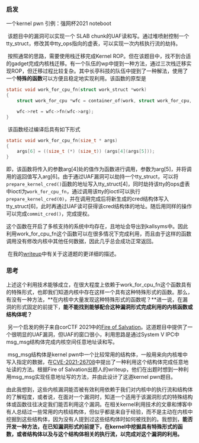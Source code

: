 ### 启发

一个kernel pwn 引例：强网杯2021 noteboot

​	该题目中的漏洞可以实现一个 SLAB chunk的UAF读和写。通过堆喷射控制一个tty_struct，修改其中tty_ops指向的虚表，可以实现一次内核执行流的劫持。

​	按照通常的思路，需要使用栈迁移完成Kernel ROP。但在该题目中，找不到合适的gadget完成内核栈迁移。有一个队伍的wp中提到一种方法，通过三次栈迁移实现ROP，但迁移过程比较复杂。其中长亭科技的队伍中提到了一种解法，使用了一个**特殊的函数**可以方便且稳定地实现利用。该函数的原型是

```c
static void work_for_cpu_fn(struct work_struct *work)
{
	struct work_for_cpu *wfc = container_of(work, struct work_for_cpu, work);

	wfc->ret = wfc->fn(wfc->arg);
}
```

​	该函数经过编译后具有如下形式

```c
static void work_for_cpu_fn(size_t * args)
{
    args[6] = ((size_t (*) (size_t)) (args[4](args[5]));
}
```

​	即，该函数将传入的参数arg[4]处的值作为函数进行调用，参数为arg[5]，并将调用的返回值写入arg[6]。由于通过UAF漏洞可以劫持一个tty_struct，可以将`prepare_kernel_cred()`函数的地址写入tty_struct[4]，同时劫持该tty的ops虚表中ioctl为`work_for_cpu_fn`，通过调用该tty的ioctl可以执行`prepare_kernel_cred(0)`，并在调用完成后将新生成的cred结构体写入tty_struct[6]，此时再通过UAF读可获得该cred结构体的地址。随后用同样的操作可以完成`commit_cred()`，完成提权。

​	这个函数在开启了多核支持的系统中均存在，且地址会导出到kallsyms中。因此利用work_for_cpu_fn这个函数可以在很多情况下完成利用，而且由于这样的函数调用没有修改内核中其他任何数据，因此几乎总会成功正常返回。

​	在我的[writeup](https://keymaker-arch.github.io/kernelpwn/challenges/QWB2021-notebook/notebook)中有关于这道题的更详细的描述。

### 思考

​	上述这个利用技术能够成立，在很大程度上依赖于work_for_cpu_fn这个函数具有的特殊形式，也即我们知道内核中存在这样一个具有这种特殊形式的函数。那么，有没有一种方法，**在内核中大量发现这种特殊形式的函数呢？**进一说，在漏洞的形式固定的前提下，**能不能找到能够配合这种漏洞形式完成利用的内核函数或结构体呢？**

​	另一个启发的例子来自corCTF 2021中的[Fire of Salvation](https://www.willsroot.io/2021/08/corctf-2021-fire-of-salvation-writeup.html)。这道题目中提供了一个很明显的UAF漏洞，但UAF的窗口很小，利用思路是通过System V IPC中msg_msg结构体完成内核空间任意地址读和写。

​	msg_msg结构体是kernel pwn中一个比较常用的结构体，一般用来向内核堆中写入指定的数据，在[CVE-2021-26708](https://a13xp0p0v.github.io/2021/02/09/CVE-2021-26708.html)中提出了一种利用这个结构体完成任意地址读的方法。根据Fire of Salvation出题人的writeup，他们在出题时想到一种利用msg_msg实现任意地址写的方法，并由此设计了这道kernel pwn题目。

​	由此我想到，这些内核漏洞能否被有效利用依赖于我们对内核中的执行流和结构体的了解程度，或者说，在面对一个漏洞时，知道一个适用于该漏洞形式的特殊结构体或函数往往决定我们能否利用这个漏洞。在相关kernel利用技术的文章和博客中有人总结过一些常用的内核结构体，但似乎都是来自于经验，而不是主动在内核中挖掘到这些结构体，因为没有人提到过这些结构体时如何被找到的。我想到，**能否开发一种方法，在已知漏洞形式的前提下，在kernel中挖掘具有特殊形式的函数，或者结构体以及与这个结构体相关的执行流，以完成对这个漏洞的利用。**

​	


